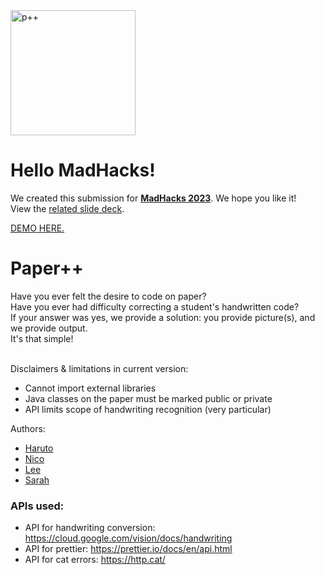 <img width="200" alt="p++" src="https://user-images.githubusercontent.com/87912872/222970565-a8187f48-60a4-42d7-b714-1f2ad85a7ff1.png">


# Hello MadHacks! 

We created this submission for
<a href="https://www.madhacks.io/"><b>MadHacks 2023</b></a>. We hope you like it!
<br>View the <a href="https://docs.google.com/presentation/d/1FKOwhARHGi6wQ65SD_Ygseh8P6zCMjH5ALz70doeUMg/edit?usp=sharing" target="_blank" rel="noopener noreferrer">related slide deck</a>.</p>

<a href="Designed Paper++ during MadHacks 2023 to parse handwritten user-provided .png images (utilizing Google OCR API), execute the handwritten code, and provide output through a beautiful frontend built with React, Bootstrap and Axios. Engineered support for compilation of several images (several classes, working together), allowing realization of complex programs.">DEMO HERE.</a>

# Paper++
<p>Have you ever felt the desire to code on paper?
<br>Have you ever had difficulty correcting a student's handwritten code?
<br>If your answer was yes, we provide a solution: you provide picture(s), and we provide output.
  <br>It's that simple!</b>
  </p>

<br>
Disclaimers & limitations in current version:
<ul> 
    <li>Cannot import external libraries
    <li>Java classes on the paper must be marked public or private
    <li>API limits scope of handwriting recognition (very particular)
</ul>
Authors:
<ul>
    <li><a href="https://github.com/HarutoHiroki">Haruto</a></li>
    <li><a href="https://github.com/nico-himself">Nico</a></li>
    <li><a href="https://github.com/wenjielee11">Lee</a></li>
    <li><a href="https://github.com/sarah-i-rubenstein2">Sarah</a></li>
</ul>

### APIs used:
- API for handwriting conversion: https://cloud.google.com/vision/docs/handwriting 
- API for prettier: https://prettier.io/docs/en/api.html 
- API for cat errors: https://http.cat/
